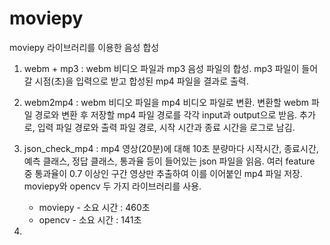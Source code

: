# moviepy
moviepy 라이브러리를 이용한 음성 합성

1. webm + mp3 : 
webm 비디오 파일과 mp3 음성 파일의 합성.
mp3 파일이 들어갈 시점(초)을 입력으로 받고 합성된 mp4 파일을 결과로 출력.


2. webm2mp4 : 
webm 비디오 파일을 mp4 비디오 파일로 변환.
변환할 webm 파일 경로와 변환 후 저장할 mp4 파일 경로를 각각 input과 output으로 받음.
추가로, 입력 파일 경로와 출력 파일 경로, 시작 시간과 종료 시간을 로그로 남김.

3. json_check_mp4 : 
mp4 영상(20분)에 대해 10초 분량마다 시작시간, 종료시간, 예측 클래스, 정답 클래스, 통과율 등이 들어있는 json 파일을 읽음.
여러 feature 중 통과율이 0.7 이상인 구간 영상만 추출하여 이를 이어붙인 mp4 파일 저장.
   moviepy와 opencv 두 가지 라이브러리를 사용.
   * moviepy - 소요 시간 : 460초
   * opencv - 소요 시간 : 141초

4. 
